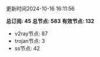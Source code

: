 更新时间2024-10-16 16:11:56

**总订阅: 45**
**总节点: 583**
**有效节点: 132**
- v2ray节点: 87
- trojan节点: 3
- ss节点: 42
